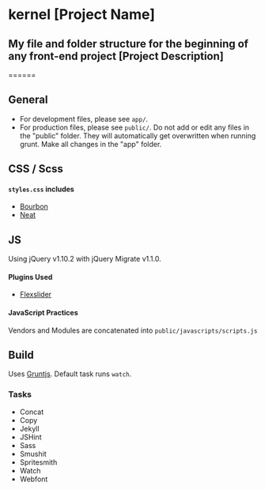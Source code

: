 # kernel [Project Name]
## My file and folder structure for the beginning of any front-end project [Project Description]
======

## General

- For development files, please see `app/`.
- For production files, please see `public/`. Do not add or edit any files in the "public" folder. They will automatically get overwritten when running grunt. Make all changes in the "app" folder.

## CSS / Scss

#### `styles.css` includes
- [Bourbon](http://bourbon.io/)
- [Neat](http://neat.bourbon.io) 

## JS

Using jQuery v1.10.2 with jQuery Migrate v1.1.0.

#### Plugins Used
- [Flexslider](http://woothemes.com/flexslider)

#### JavaScript Practices
Vendors and Modules are concatenated into `public/javascripts/scripts.js`


## Build

Uses [Gruntjs](http://gruntjs.com/). Default task runs `watch`.

### Tasks

- Concat
- Copy
- Jekyll
- JSHint
- Sass
- Smushit
- Spritesmith
- Watch
- Webfont